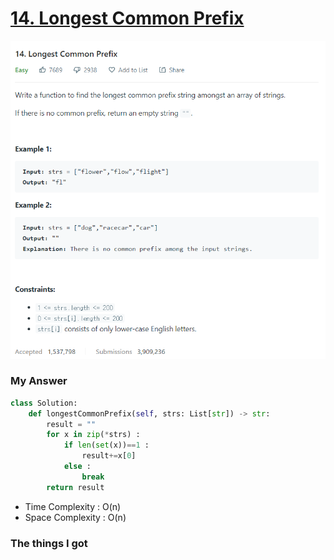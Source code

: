 # [14. Longest Common Prefix](https://leetcode.com/problems/longest-common-prefix/)

![image](Problem.png)



### My Answer

```python
class Solution:
    def longestCommonPrefix(self, strs: List[str]) -> str:
        result = ""
        for x in zip(*strs) : 
            if len(set(x))==1 : 
                result+=x[0]
            else : 
                break
        return result
```

* Time Complexity : O(n)
* Space Complexity : O(n)



### The things I got

